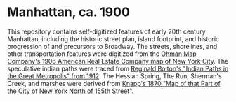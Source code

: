 # Manhattan, ca. 1900
This repository contains self-digitized features of early 20th century Manhattan, including the historic street plan, island footprint, and historic progression of and precursors to Broadway. The streets, shorelines, and other transportation features were digitized from the [Ohman Map Company's 1906 American Real Estate Company map of New York City](https://geo.btaa.org/catalog/6ef635af-b15e-4322-8256-30a0d82a8502). The speculative indian paths were traced from [Reginald Bolton's "Indian Paths in the Great Metropolis" from 1912](https://digitalcollections.nypl.org/items/e2bf48f0-d038-0138-74f3-07b7a369d281#/?uuid=ed28f370-d03a-0138-53c4-6b5a86a9a040). The Hessian Spring, The Run, Sherman's Creek, and marshes were derived from [Knapp's 1870 "Map of that Part of the City of New York North of 155th Street"](https://upload.wikimedia.org/wikipedia/commons/2/2a/1870_Knapp_Map_of_Northern_Manhattan_%28_New_York_City_%29%2C_Harlem%2C_Washington_Heights%2C_Inwood_-_Geographicus_-_NorthernManhattan-knapp-1870.jpg).
